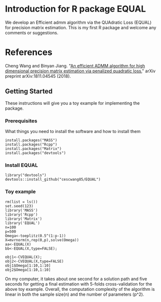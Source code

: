 # Introduction for R package EQUAL
We develop an Efficient admm algorithm via the QUAdratic Loss (EQUAL) for precision matrix estimation. This is my first R package and welcome any comments or suggestions.

# References 
Cheng Wang and Binyan Jiang. "[An efficient ADMM algorithm for high dimensional precision matrix estimation via penalized quadratic loss.](https://arxiv.org/abs/1811.04545)" arXiv preprint arXiv:1811.04545 (2018).

## Getting Started
These instructions will give you a toy example for implementing the package.

### Prerequisites
What things you need to install the software and how to install them

```
install.packages("MASS")
install.packages("Rcpp")
install.packages("Matrix")
install.packages("devtools")
```
### Install EQUAL

```
library("devtools")
devtools::install_github("cescwang85/EQUAL")
```

### Toy example 

```
rm(list = ls())
set.seed(123)
library('MASS')
library('Rcpp')
library('Matrix')
library('EQUAL')
n=100
p=500
Omega<-toeplitz(0.5^(1:p-1))
X=mvrnorm(n,rep(0,p),solve(Omega))
aa<-EQUAL(X)
bb<-EQUAL(X,type=FALSE);

obj1<-CVEQUAL(X);
obj2<-CVEQUAL(X,type=FALSE)
obj1$Omega[1:10,1:10]
obj2$Omega[1:10,1:10]
```
On my computer, it takes about one second for a solution path and five seconds for getting a final estimation with 5-folds cross-validation for the above toy example. Overall, the computation complexity of the algorithm is linear in both the sample size(n) and the number of parameters (p^2).  
